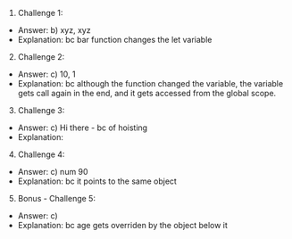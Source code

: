 1. Challenge 1:

- Answer: b) xyz, xyz
- Explanation: bc bar function changes the let variable

2. Challenge 2:

- Answer: c) 10, 1
- Explanation: bc although the function changed the variable, the variable gets call again in the end, and it gets accessed from the global scope.

3. Challenge 3:

- Answer: c) Hi there - bc of hoisting
- Explanation:

4. Challenge 4:

- Answer: c) num 90
- Explanation: bc it points to the same object

5. Bonus - Challenge 5:

- Answer: c)
- Explanation: bc age gets overriden by the object below it
